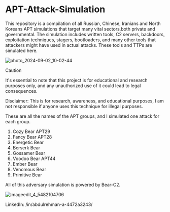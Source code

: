 # APT-Attack-Simulation
This repository is a compilation of all Russian, Chinese, Iranians and North Koreans APT simulations that target many vital sectors,both private and governmental. The simulation includes written tools, C2 servers, backdoors, exploitation techniques, stagers, bootloaders, and many other tools that attackers might have used in actual attacks. These tools and TTPs  are simulated here.


![photo_2024-09-02_10-02-44](https://github.com/user-attachments/assets/a6cc6bb5-aabe-4f75-bad5-c35fb6016e75)


> [!CAUTION]
> It's essential to note that this project is for educational and research purposes only, and any unauthorized use of it could lead to legal consequences.

Disclaimer: This is for research, awareness, and educational purposes, I am not responsible if anyone uses this technique for illegal purposes.

These are all the names of the APT groups, and I simulated one attack for each group.

1. Cozy Bear APT29
2. Fancy Bear APT28
3. Energetic Bear
4. Berserk Bear
5. Gossamer Bear
6. Voodoo Bear APT44
7. Ember Bear
8. Venomous Bear
9. Primitive Bear

All of this adversary simulation is powered by Bear-C2.

![imageedit_4_5482104706](https://github.com/S3N4T0R-0X0/Bear/assets/121706460/a43fdb26-c4d6-4b3e-b494-baed4c4b137d)

LinkedIn: /in/abdulrehman-a-4472a3243/

